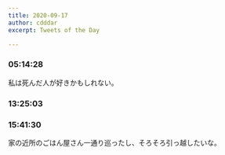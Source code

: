 ```yaml
---
title: 2020-09-17
author: cdddar
excerpt: Tweets of the Day

---
```


### 05:14:28

私は死んだ人が好きかもしれない。

### 13:25:03

<blockquote class="twitter-tweet"><p lang="ja" dir="ltr"></p><a href="https://twitter.com/mangadaytoday/status/1306442957470363657?ref_src=twsrc%5Etfw"></a></blockquote><script async src="https://platform.twitter.com/widgets.js" charset="utf-8"></script>

### 15:41:30

家の近所のごはん屋さん一通り巡ったし、そろそろ引っ越したいな。
